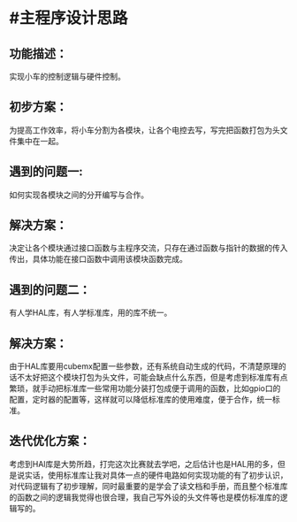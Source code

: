 #主程序设计思路
================
## 功能描述：<br>

  实现小车的控制逻辑与硬件控制。<br>
## 初步方案：<br>

  为提高工作效率，将小车分割为各模块，让各个电控去写，写完把函数打包为头文件集中在一起。<br>
## 遇到的问题一:<br>

  如何实现各模块之间的分开编写与合作。<br>
## 解决方案：<br>

  决定让各个模块通过接口函数与主程序交流，只存在通过函数与指针的数据的传入传出，具体功能在接口函数中调用该模块函数完成。<br>
## 遇到的问题二：<br>

  有人学HAL库，有人学标准库，用的库不统一。<br>
## 解决方案：<br>

  由于HAL库要用cubemx配置一些参数，还有系统自动生成的代码，不清楚原理的话不太好把这个模块打包为头文件，可能会缺点什么东西，但是考虑到标准库有点繁琐，就手动把标准库一些常用功能分装打包成便于调用的函数，比如gpio口的配置，定时器的配置等，这样就可以降低标准库的使用难度，便于合作，统一标准。<br>
## 迭代优化方案：<br>

  考虑到HAl库是大势所趋，打完这次比赛就去学吧，之后估计也是HAL用的多，但是说实话，使用标准库让我对具体一点的硬件电路如何实现功能的有了初步认识，对代码逻辑有了初步理解，同时最重要的是学会了读文档和手册，而且整个标准库的函数之间的逻辑我觉得也很合理，我自己写外设的头文件等也是模仿标准库的逻辑写的。
